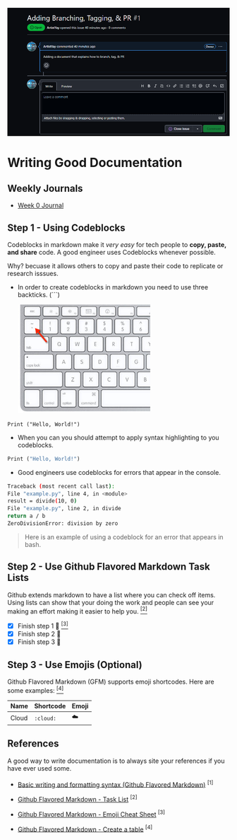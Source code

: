 ![screenshot](assets/GitHub_Issue.png)

# Writing Good Documentation

## Weekly Journals
- [Week 0 Journal](journal/week0.md)

## Step 1 - Using Codeblocks

Codeblocks in markdown make it *very easy* for tech people to **copy, paste, and share** code. A good engineer uses Codeblocks whenever possible.

Why? becuase it allows others to copy and paste their code to replicate or research isssues.

- In order to create codeblocks in markdown you need to use three backticks. (```)

  <img width="300px" src="assets/ETTnT.jpg" /> 

```
Print ("Hello, World!")
```
- When you can you should attempt to apply syntax highlighting to you codeblocks.

```python
Print ("Hello, World!")
```

- Good engineers use codeblocks for errors that appear in the console.

```bash
Traceback (most recent call last):
File "example.py", line 4, in <module>
result = divide(10, 0)
File "example.py", line 2, in divide
return a / b
ZeroDivisionError: division by zero
```
   > Here is an example of using a codeblock for an error that appears in bash.
  
## Step 2 - Use Github Flavored Markdown Task Lists

Github extends markdown to have a list where you can check off items. Using lists can show that your doing the work and people can see your making an effort making it easier to help you. [<sup>[2]</sup>](#references)  

- [x] Finish step 1 :tada: [<sup>[3]</sup>](#references)
- [x] Finish step 2 :tada:
- [x] Finish step 3 :tada:

## Step 3 - Use Emojis (Optional)

Github Flavored Markdown (GFM) supports emoji shortcodes.
Here are some examples: [<sup>[4]</sup>](#references)

| Name  | Shortcode | Emoji |
| --- | --- | --- |
| Cloud | `:cloud:` | :cloud: |

## References

A good way to write documentation is to always site your references if you have ever used some.

- [Basic writing and formatting syntax (Github Flavored Markdown)](https://docs.github.com/en/get-started/writing-on-github/getting-started-with-writing-and-formatting-on-github/basic-writing-and-formatting-syntax#quoting-code) <sup>[1]<sup>

- [Github Flavored Markdown - Task List](https://docs.github.com/en/get-started/writing-on-github/working-with-advanced-formatting/about-task-lists) <sup>[2]</sup>

- [Github Flavored Markdown - Emoji Cheat Sheet](https://github.com/ikatyang/emoji-cheat-sheet/blob/master/README.md) <sup>[3]</sup>

- [Github Flavored Markdown - Create a table](https://docs.github.com/en/get-started/writing-on-github/working-with-advanced-formatting/organizing-information-with-tables#creating-a-table) <sup>[4]</sup>
